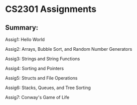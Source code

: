 # CS2301 Assignments

## Summary:
  Assig1: 
    Hello World
  
  Assig2:
    Arrays, Bubble Sort, and Random Number Generators
    
  Assig3:
    Strings and String Functions
    
  Assig4:
    Sorting and Pointers
    
  Assig5:
    Structs and File Operations
    
  Assig6:
    Stacks, Queues, and Tree Sorting
    
  Assig7:
    Conway's Game of Life
